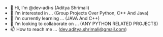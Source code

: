 - 👋 Hi, I’m @dev-adi-s (Aditya Shrimali)
- 👀 I’m interested in ... (Group Projects Over Python, C++ And Java)
- 🌱 I’m currently learning ... (JAVA And C++)
- 💞️ I’m looking to collaborate on ... (ANY PYTHON RELATED PROJECTS)
- 📫 How to reach me ... (dev.aditya.shrimali@gmail.com)

<!---
dev-adi-s/dev-adi-s is a ✨ special ✨ repository because its `README.md` (this file) appears on your GitHub profile.
You can click the Preview link to take a look at your changes.
--->

